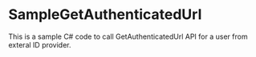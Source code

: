 # SampleGetAuthenticatedUrl
This is a sample C# code to call GetAuthenticatedUrl API for a user from exteral ID provider.
